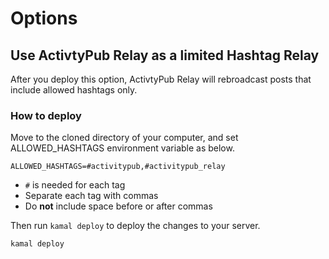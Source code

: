 # Options
## Use ActivtyPub Relay as a limited Hashtag Relay
After you deploy this option, ActivtyPub Relay will rebroadcast posts that include allowed hashtags only.

### How to deploy
Move to the cloned directory of your computer, and set ALLOWED_HASHTAGS environment variable as below.

```
ALLOWED_HASHTAGS=#activitypub,#activitypub_relay
```

- `#` is needed for each tag
- Separate each tag with commas
- Do **not** include space before or after commas

Then run `kamal deploy` to deploy the changes to your server.

```console
kamal deploy
```